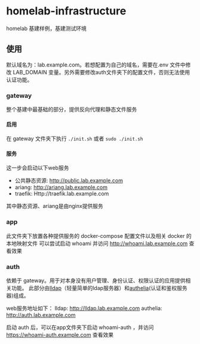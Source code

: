 # homelab-infrastructure
homelab 基建样例，基建测试环境

## 使用
默认域名为：lab.example.com。若想配置为自己的域名，需要在.env 文件中修改 LAB_DOMAIN 变量。另外需要修改auth文件夹下的配置文件，否则无法使用认证功能。
### gateway
整个基建中最基础的部分，提供反向代理和静态文件服务
#### 启用
在 gateway 文件夹下执行 ```./init.sh``` 或者 ```sudo ./init.sh```
#### 服务
这一步会启动以下web服务
* 公共静态资源: http://public.lab.example.com
* ariang: http://ariang.lab.example.com
* traefik: Http://traefik.lab.example.com

其中静态资源、ariang是由nginx提供服务

### app
此文件夹下放置各种提供服务的 docker-compose 配置文件以及相关 docker 的本地映射文件
可以尝试启动 whoami 并访问 http://whoami.lab.example.com 查看效果

### auth
依赖于 gateway。用于对本身没有用户管理、身份认证、权限认证的应用提供相关功能。
此部分由[lldap](https://github.com/nitnelave/lldap)（轻量简单的ldap服务器）和[authelia](https://www.authelia.com/)(认证和鉴权服务器)组成。

web服务地址如下：
lldap: http://lldap.lab.example.com
authelia: http://auth.lab.example.com

启动 auth 后，可以在app文件夹下启动 whoami-auth ，并访问 https://whoami-auth.example.com 查看效果

